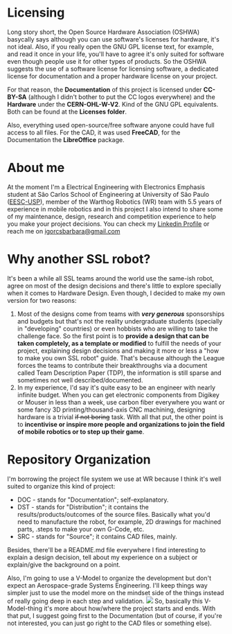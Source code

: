 # Licensing
Long story short, the Open Source Hardware Association (OSHWA) basycally says although you can use software's licenses for hardware, it's not ideal. Also, if you really open the GNU GPL license text, for example, and read it once in your life, you'll have to agree it's only suited for software even though people use it for other types of products. So the OSHWA suggests the use of a software license for licensing software, a dedicated license for documentation and a proper hardware license on your project.

For that reason, the **Documentation** of this project is licensed under **CC-BY-SA** (although I didn't bother to put the CC logos everywhere) and the **Hardware** under the **CERN-OHL-W-V2**. Kind of the GNU GPL equivalents. Both can be found at the **Licenses folder**.

Also, everything used open-source/free software anyone could have full access to all files. For the CAD, it was used **FreeCAD**, for the Documentation the **LibreOffice** package.

# About me
At the moment I'm a Electrical Engineering with Electronics Emphasis student at São Carlos School of Engineering at University of São Paulo ([EESC-USP](https://eesc.usp.br/en/)), member of the Warthog Robotics (WR) team with 5.5 years of experience in mobile robotics and in this project I also intend to share some of my maintenance, design, research and competition experience to help you make your project decisions. You can check my [Linkedin Profile](https://www.linkedin.com/in/igorsantabarbara/) or reach me on igorcsbarbara@gmail.com 

# Why another SSL robot?
It's been a while all SSL teams around the world use the same-ish robot, agree on most of the design decisions and there's little to explore specially when it comes to Hardware Design. Even though, I decided to make my own version for two reasons:
1. Most of the designs come from teams with ***very generous*** sponsorships and budgets but that's not the reality undergraduate students (specially in "developing" countries) or even hobbists who are willing to take the challenge face. So the first point is to **provide a design that can be taken completely, as a template or modified** to fulfill the needs of your project, explaining design decisions and making it more or less a "how to make you own SSL robot" guide. That's because although the League forces the teams to contribute their breakthroughs via a document called Team Description Paper (TDP), the information is still sparse and sometimes not well described/documented.
2. In my experience, I'd say it's quite easy to be an engineer with nearly infinite budget. When you can get electronic components from Digikey or Mouser in less than a week, use carbon fiber everywhere you want or some fancy 3D printing/thousand-axis CNC machining, designing hardware is a trivial ~~if not boring~~ task. With all that put, the other point is to **incentivise or inspire more people and organizations to join the field of mobile robotics or to step up their game**.

# Repository Organization
I'm borrowing the project file system we use at WR because I think it's well suited to organize this kind of project:
- DOC - stands for "Documentation"; self-explanatory.
- DST - stands for "Distribution"; it contains the results/products/outcomes of the source files. Basically what you'd need to manufacture the robot, for example, 2D drawings for machined parts, .steps to make your own G-Code, etc. 
- SRC - stands for "Source"; it contains CAD files, mainly.

Besides, there'll be a README.md file everywhere I find interesting to explain a design decision, tell about my experience on a subject or explain/give the background on a point.

Also, I'm going to use a V-Model to organize the development but don't expect an Aerospace-grade Systems Engineering. I'll keep things way simpler just to use the model more on the mindset side of the things instead of really going deep in each step and validation.
<img src="https://user-images.githubusercontent.com/38017504/129079031-009f0c9a-4be0-4add-80eb-8f2cd120da57.png">
So, basically this V-Model-thing it's more about how/where the project starts and ends. With that put, I suggest going first to the Documentation (but of course, if you're not interested, you can just go right to the CAD files or something else).
